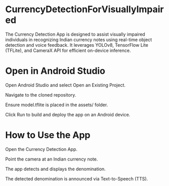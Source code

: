 # CurrencyDetectionForVisuallyImpaired
The Currency Detection App is designed to assist visually impaired individuals in recognizing Indian currency notes using real-time object detection and voice feedback. It leverages YOLOv8, TensorFlow Lite (TFLite), and CameraX API for efficient on-device inference.

# Open in Android Studio

Open Android Studio and select Open an Existing Project.

Navigate to the cloned repository.

Ensure model.tflite is placed in the assets/ folder.

Click Run to build and deploy the app on an Android device.

# How to Use the App

Open the Currency Detection App.

Point the camera at an Indian currency note.

The app detects and displays the denomination.

The detected denomination is announced via Text-to-Speech (TTS). 
